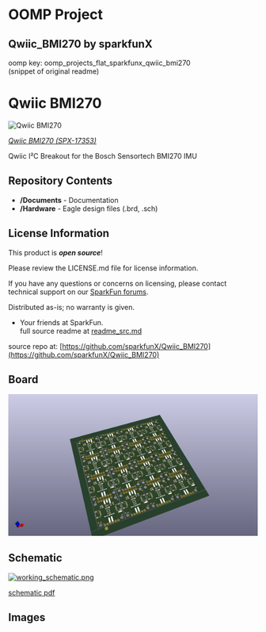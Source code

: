# OOMP Project  
## Qwiic_BMI270  by sparkfunX  
  
oomp key: oomp_projects_flat_sparkfunx_qwiic_bmi270  
(snippet of original readme)  
  
Qwiic BMI270  
===============  
  
![Qwiic BMI270](https://cdn.sparkfun.com/assets/parts/1/6/3/5/9/17353-BMI270_Breakout-01.jpg)  
  
[*Qwiic BMI270 (SPX-17353)*](https://www.sparkfun.com/products/17353)  
  
Qwiic I²C Breakout for the Bosch Sensortech BMI270 IMU  
  
Repository Contents  
-------------------  
  
* **/Documents** - Documentation  
* **/Hardware** - Eagle design files (.brd, .sch)  
  
License Information  
-------------------  
  
This product is _**open source**_!   
  
Please review the LICENSE.md file for license information.   
  
If you have any questions or concerns on licensing, please contact technical support on our [SparkFun forums](https://forum.sparkfun.com/viewforum.php?f=152).  
  
Distributed as-is; no warranty is given.  
  
- Your friends at SparkFun.  
  full source readme at [readme_src.md](readme_src.md)  
  
source repo at: [https://github.com/sparkfunX/Qwiic_BMI270](https://github.com/sparkfunX/Qwiic_BMI270)  
## Board  
  
[![working_3d.png](working_3d_600.png)](working_3d.png)  
## Schematic  
  
[![working_schematic.png](working_schematic_600.png)](working_schematic.png)  
  
[schematic pdf](working_schematic.pdf)  
## Images  
